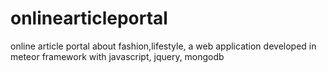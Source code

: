 # onlinearticleportal
online article portal about fashion,lifestyle, a web application developed in meteor framework with javascript, jquery, mongodb
